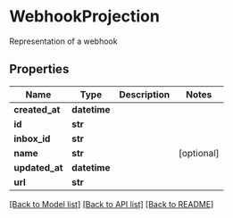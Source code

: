 # WebhookProjection

Representation of a webhook
## Properties
Name | Type | Description | Notes
------------ | ------------- | ------------- | -------------
**created_at** | **datetime** |  | 
**id** | **str** |  | 
**inbox_id** | **str** |  | 
**name** | **str** |  | [optional] 
**updated_at** | **datetime** |  | 
**url** | **str** |  | 

[[Back to Model list]](../README#documentation-for-models) [[Back to API list]](../README#documentation-for-api-endpoints) [[Back to README]](../README)


